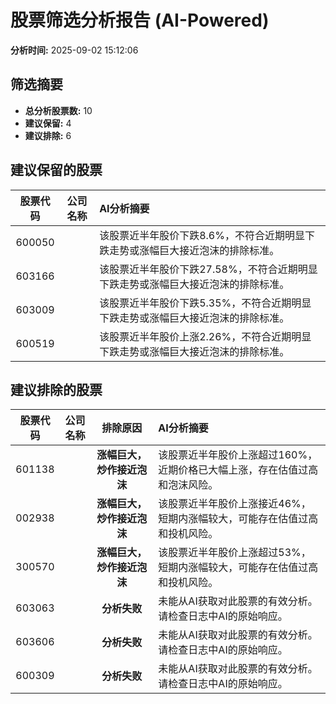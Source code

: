 # 股票筛选分析报告 (AI-Powered)

**分析时间:** 2025-09-02 15:12:06

## 筛选摘要

- **总分析股票数:** 10
- **建议保留:** 4
- **建议排除:** 6

## 建议保留的股票

| 股票代码 | 公司名称 | AI分析摘要 |
|:---:|:---:|:---|
| 600050 |  | 该股票近半年股价下跌8.6%，不符合近期明显下跌走势或涨幅巨大接近泡沫的排除标准。 |
| 603166 |  | 该股票近半年股价下跌27.58%，不符合近期明显下跌走势或涨幅巨大接近泡沫的排除标准。 |
| 603009 |  | 该股票近半年股价下跌5.35%，不符合近期明显下跌走势或涨幅巨大接近泡沫的排除标准。 |
| 600519 |  | 该股票近半年股价上涨2.26%，不符合近期明显下跌走势或涨幅巨大接近泡沫的排除标准。 |

## 建议排除的股票

| 股票代码 | 公司名称 | 排除原因 | AI分析摘要 |
|:---:|:---:|:---:|:---|
| 601138 |  | **涨幅巨大，炒作接近泡沫** | 该股票近半年股价上涨超过160%，近期价格已大幅上涨，存在估值过高和泡沫风险。 |
| 002938 |  | **涨幅巨大，炒作接近泡沫** | 该股票近半年股价上涨接近46%，短期内涨幅较大，可能存在估值过高和投机风险。 |
| 300570 |  | **涨幅巨大，炒作接近泡沫** | 该股票近半年股价上涨超过53%，短期内涨幅较大，可能存在估值过高和投机风险。 |
| 603063 |  | **分析失败** | 未能从AI获取对此股票的有效分析。请检查日志中AI的原始响应。 |
| 603606 |  | **分析失败** | 未能从AI获取对此股票的有效分析。请检查日志中AI的原始响应。 |
| 600309 |  | **分析失败** | 未能从AI获取对此股票的有效分析。请检查日志中AI的原始响应。 |
